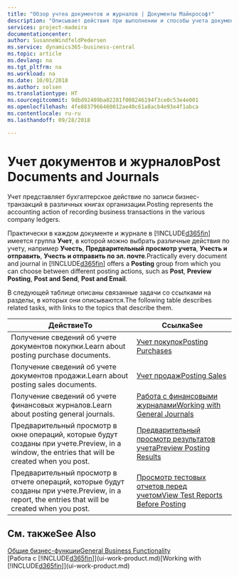 ```yaml
---
title: "Обзор учтеа документов и журналов | Документы Майкрософт"
description: "Описывает действия при выполнении и способы учета документов и журналов."
services: project-madeira
documentationcenter: 
author: SusanneWindfeldPedersen
ms.service: dynamics365-business-central
ms.topic: article
ms.devlang: na
ms.tgt_pltfrm: na
ms.workload: na
ms.date: 10/01/2018
ms.author: solsen
ms.translationtype: HT
ms.sourcegitcommit: 9dbd92409ba02281f008246194f3ce0c53e4e001
ms.openlocfilehash: 4fe8837966460012ae40c61a8acb4e93e4f1abca
ms.contentlocale: ru-ru
ms.lasthandoff: 09/28/2018

---
```

# <a name="post-documents-and-journals"></a><span data-ttu-id="adc72-103">Учет документов и журналов</span><span class="sxs-lookup"><span data-stu-id="adc72-103">Post Documents and Journals</span></span>
<span data-ttu-id="adc72-104">Учет представляет бухгалтерское действие по записи бизнес-транзакций в различных книгах организации.</span><span class="sxs-lookup"><span data-stu-id="adc72-104">Posting represents the accounting action of recording business transactions in the various company ledgers.</span></span>

<span data-ttu-id="adc72-105">Практически в каждом документе и журнале в [!INCLUDE[d365fin](includes/d365fin_md.md)] имеется группа **Учет**, в которой можно выбрать различные действия по учету, например **Учесть**, **Предварительный просмотр учета**, **Учесть и отправить**, **Учесть и отправить по эл. почте**.</span><span class="sxs-lookup"><span data-stu-id="adc72-105">Practically every document and journal in [!INCLUDE[d365fin](includes/d365fin_md.md)] offers a **Posting** group from which you can choose between different posting actions, such as **Post**, **Preview Posting**, **Post and Send**, **Post and Email**.</span></span>

<span data-ttu-id="adc72-106">В следующей таблице описаны связанные задачи со ссылками на разделы, в которых они описываются.</span><span class="sxs-lookup"><span data-stu-id="adc72-106">The following table describes related tasks, with links to the topics that describe them.</span></span>

| <span data-ttu-id="adc72-107">Действие</span><span class="sxs-lookup"><span data-stu-id="adc72-107">To</span></span> | <span data-ttu-id="adc72-108">Ссылка</span><span class="sxs-lookup"><span data-stu-id="adc72-108">See</span></span> |
| --- | --- |
| <span data-ttu-id="adc72-109">Получение сведений об учете документов покупки.</span><span class="sxs-lookup"><span data-stu-id="adc72-109">Learn about posting purchase documents.</span></span> |[<span data-ttu-id="adc72-110">Учет покупок</span><span class="sxs-lookup"><span data-stu-id="adc72-110">Posting Purchases</span></span>](ui-post-purchases.md) |
| <span data-ttu-id="adc72-111">Получение сведений об учете документов продажи.</span><span class="sxs-lookup"><span data-stu-id="adc72-111">Learn about posting sales documents.</span></span> |[<span data-ttu-id="adc72-112">Учет продаж</span><span class="sxs-lookup"><span data-stu-id="adc72-112">Posting Sales</span></span>](ui-post-sales.md) |
| <span data-ttu-id="adc72-113">Получение сведений об учете финансовых журналов.</span><span class="sxs-lookup"><span data-stu-id="adc72-113">Learn about posting general journals.</span></span> |[<span data-ttu-id="adc72-114">Работа с финансовыми журналами</span><span class="sxs-lookup"><span data-stu-id="adc72-114">Working with General Journals</span></span>](ui-work-general-journals.md) |
| <span data-ttu-id="adc72-115">Предварительный просмотр в окне операций, которые будут созданы при учете.</span><span class="sxs-lookup"><span data-stu-id="adc72-115">Preview, in a window, the entries that will be created when you post.</span></span> |[<span data-ttu-id="adc72-116">Предварительный просмотр результатов учета</span><span class="sxs-lookup"><span data-stu-id="adc72-116">Preview Posting Results</span></span>](ui-how-preview-post-results.md) |
| <span data-ttu-id="adc72-117">Предварительный просмотр в отчете операций, которые будут созданы при учете.</span><span class="sxs-lookup"><span data-stu-id="adc72-117">Preview, in a report, the entries that will be created when you post.</span></span> |[<span data-ttu-id="adc72-118">Просмотр тестовых отчетов перед учетом</span><span class="sxs-lookup"><span data-stu-id="adc72-118">View Test Reports Before Posting</span></span>](ui-how-view-test-reports-posting.md) |

## <a name="see-also"></a><span data-ttu-id="adc72-119">См. также</span><span class="sxs-lookup"><span data-stu-id="adc72-119">See Also</span></span>
[<span data-ttu-id="adc72-120">Общие бизнес-функции</span><span class="sxs-lookup"><span data-stu-id="adc72-120">General Business Functionality</span></span>](ui-across-business-areas.md)  
<span data-ttu-id="adc72-121">[Работа с [!INCLUDE[d365fin](includes/d365fin_md.md)]](ui-work-product.md)</span><span class="sxs-lookup"><span data-stu-id="adc72-121">[Working with [!INCLUDE[d365fin](includes/d365fin_md.md)]](ui-work-product.md)</span></span>


